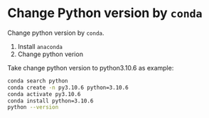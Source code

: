 # Change Python version by `conda`

Change python version by `conda`.

1. Install `anaconda`
2. Change python verion

Take change python version to python3.10.6 as example:

```bash
conda search python
conda create -n py3.10.6 python=3.10.6
conda activate py3.10.6
conda install python=3.10.6
python --version
```
